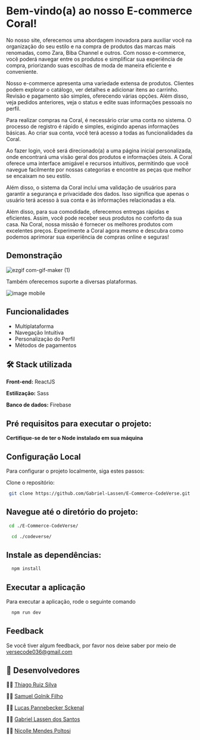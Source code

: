 # Bem-vindo(a) ao nosso E-commerce Coral!

No nosso site, oferecemos uma abordagem inovadora para auxiliar você na organização do seu estilo e na compra de produtos das marcas mais renomadas, como Zara, Biba Channel e outros. Com nosso e-commerce, você poderá navegar entre os produtos e simplificar sua experiência de compra, priorizando suas escolhas de moda de maneira eficiente e conveniente. 

Nosso e-commerce apresenta uma variedade extensa de produtos. Clientes podem explorar o catálogo, ver detalhes e adicionar itens ao carrinho. Revisão e pagamento são simples, oferecendo várias opções. Além disso, veja pedidos anteriores, veja o status e edite suas informações pessoais no perfil.

Para realizar compras na Coral, é necessário criar uma conta no sistema. O processo de registro é rápido e simples, exigindo apenas informações básicas. Ao criar sua conta, você terá acesso a todas as funcionalidades da Coral.

Ao fazer login, você será direcionado(a) a uma página inicial personalizada, onde encontrará uma visão geral dos produtos e informações úteis. A Coral oferece uma interface amigável e recursos intuitivos, permitindo que você navegue facilmente por nossas categorias e encontre as peças que melhor se encaixam no seu estilo.

Além disso, o sistema da Coral inclui uma validação de usuários para garantir a segurança e privacidade dos dados. Isso significa que apenas o usuário terá acesso à sua conta e às informações relacionadas a ela.

Além disso, para sua comodidade, oferecemos entregas rápidas e eficientes. Assim, você pode receber seus produtos no conforto da sua casa. Na Coral, nossa missão é fornecer os melhores produtos com excelentes preços. Experimente a Coral agora mesmo e descubra como podemos aprimorar sua experiência de compras online e seguras!


## Demonstração

![ezgif com-gif-maker (1)](https://github.com/Gabriel-Lassen/E-Commerce-CodeVerse/assets/129431734/f9dab25b-75f1-4f45-b1cb-ab79f42f07ca)

Também oferecemos suporte a diversas plataformas.

![image mobile](https://github.com/Gabriel-Lassen/E-Commerce-CodeVerse/assets/129431734/172fc64c-7c93-4559-88bf-4635801eff47)
## Funcionalidades

- Multiplataforma
- Navegação Intuitiva
- Personalização do Perfil
- Métodos de pagamentos


## 🛠 Stack utilizada

**Front-end:** ReactJS

**Estilização:** Sass

**Banco de dados:** Firebase

## Pré requisitos para executar o projeto: 

**Certifique-se de ter o Node instalado em sua máquina**


## Configuração Local

Para configurar o projeto localmente, siga estes passos:

 Clone o repositório:

```bash
 git clone https://github.com/Gabriel-Lassen/E-Commerce-CodeVerse.git
```


## Navegue até o diretório do projeto:

```bash
 cd ./E-Commerce-CodeVerse/
```
```bash
  cd ./codeverse/
```

## Instale as dependências:

```bash
  npm install
```

## Executar a aplicação

Para executar a aplicação, rode o seguinte comando

```bash
  npm run dev
```


## Feedback

Se você tiver algum feedback, por favor nos deixe saber por meio de versecode036@gmail.com


## 🚀 Desenvolvedores
👩‍💻  [ Thiago Ruiz Silva](https://github.com/ThiagoRuizSilva)

👩‍💻  [ Samuel Golnik Filho](https://github.com/samuelgolnik)

👩‍💻  [ Lucas Pannebecker Sckenal](https://github.com/LucasSckenal)

👩‍💻  [ Gabriel Lassen dos Santos](https://github.com/Gabriel-Lassen)

👩‍💻  [ Nicolle Mendes Poltosi ](https://github.com/NicolleMP)
